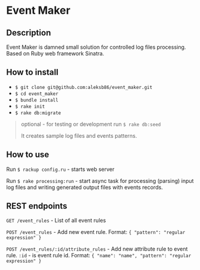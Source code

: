 # Event Maker

## Description

Event Maker is damned small solution for controlled log files processing. Based on Ruby web framework Sinatra.

## How to install

- `$ git clone git@github.com:aleksb86/event_maker.git`
- `$ cd event_maker`
- `$ bundle install`
- `$ rake init`
- `$ rake db:migrate`

> optional - for testing or development run `$ rake db:seed`
>
> It creates sample log files and events patterns.

## How to use

Run `$ rackup config.ru` - starts web server

Run `$ rake processing:run` - start async task for processing (parsing) input log files and writing generated output files with events records.

## REST endpoints

`GET /event_rules` - List of all event rules

`POST /event_rules` - Add new event rule. Format: `{ "pattern": "regular expression" }`

`POST /event_rules/:id/attribute_rules` - Add new attribute rule to event rule. `:id` - is event rule id. Format: `{ "name": "name", "pattern": "regular expression" }`

